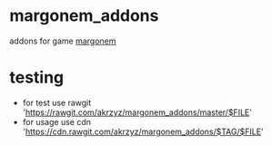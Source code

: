 # margonem_addons
addons for game [margonem](http://www.margonem.pl)

# testing
  * for test use rawgit 'https://rawgit.com/akrzyz/margonem_addons/master/$FILE'
  * for usage use cdn 'https://cdn.rawgit.com/akrzyz/margonem_addons/$TAG/$FILE'
